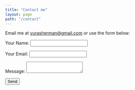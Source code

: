 ```yaml
---
title: "Contact me"
layout: page
path: "/contact"
---
```


Email me at <yurasherman@gmail.com> or use the form below:

<form name="contact" action= "/" method="POST" data-netlify="true">
  <input type="hidden" name="form-name" value="Contact Form" />
  <p>
    <label>Your Name: <input type="text" name="name" /></label>   
  </p>
  <p>
    <label>Your Email: <input type="email" name="email" /></label>
  </p>
  <p>
    <label>Message: <textarea name="message"></textarea></label>
  </p>
  <p>
    <button type="submit">Send</button>
  </p>
</form>